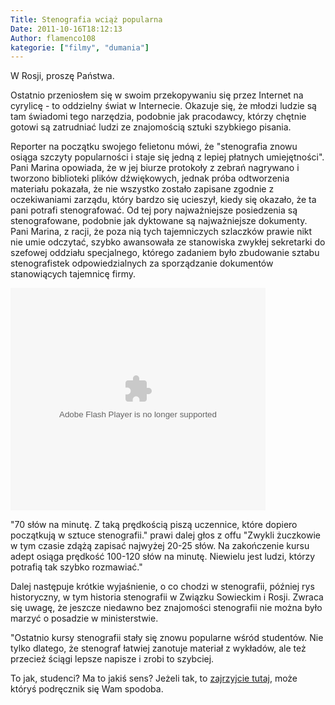 ```yaml
---
Title: Stenografia wciąż popularna
Date: 2011-10-16T18:12:13
Author: flamenco108
kategorie: ["filmy", "dumania"]
---
```


W Rosji, proszę Państwa.

Ostatnio przeniosłem się w swoim przekopywaniu się przez Internet na
cyrylicę - to oddzielny świat w Internecie. Okazuje się, że młodzi
ludzie są tam świadomi tego narzędzia, podobnie jak pracodawcy, którzy
chętnie gotowi są zatrudniać ludzi ze znajomością sztuki szybkiego
pisania.

Reporter na początku swojego felietonu mówi, że "stenografia znowu
osiąga szczyty popularności i staje się jedną z lepiej płatnych
umiejętności". Pani Marina opowiada, że w jej biurze protokoły z zebrań
nagrywano i tworzono biblioteki plików dźwiękowych, jednak próba
odtworzenia materiału pokazała, że nie wszystko zostało zapisane zgodnie
z oczekiwaniami zarządu, który bardzo się ucieszył, kiedy się okazało,
że ta pani potrafi stenografować. Od tej pory najważniejsze posiedzenia
są stenografowane, podobnie jak dyktowane są najważniejsze dokumenty.
Pani Marina, z racji, że poza nią tych tajemniczych szlaczków prawie
nikt nie umie odczytać, szybko awansowała ze stanowiska zwykłej
sekretarki do szefowej oddziału specjalnego, którego zadaniem było
zbudowanie sztabu stenografistek odpowiedzialnych za sporządzanie
dokumentów stanowiących tajemnicę firmy.

<object align="middle" classid="clsid:d27cdb6e-ae6d-11cf-96b8-444553540000" codebase="http://download.macromedia.com/pub/shockwave/cabs/flash/swflash.cab#version=9,0,29,0" height="356" width="408"><param name="allowScriptAccess" value="always"></param><param name="allowFullScreen" value="true"></param><param name="movie" value="http://www.vesti.ru/i/flvplayer_videoHost.swf?vid=220272&amp;fbv=true&amp;isHome=false"></param><param name="quality" value="high"></param><param name="wmode" value="transparent"></param><param name="devicefont" value="true"></param><param name="bgcolor" value="#000000"></param><param name="vid" value="220272"></param><embed src="http://www.vesti.ru/i/flvplayer_videoHost.swf?vid=220272&amp;fbv=true&amp;isHome=false" quality="high" devicefont="true" bgcolor="#000000" width="408" height="356" name="flvplayer" align="middle" allowscriptaccess="always" allowfullscreen="true" type="application/x-shockwave-flash" pluginspage="http://www.macromedia.com/go/getflashplayer"></embed></object>

"70 słów na minutę. Z taką prędkością piszą uczennice, które dopiero
początkują w sztuce stenografii." prawi dalej głos z offu "Zwykli
żuczkowie w tym czasie zdążą zapisać najwyżej 20-25 słów. Na zakończenie
kursu adept osiąga prędkość 100-120 słów na minutę. Niewielu jest ludzi,
którzy potrafią tak szybko rozmawiać."

Dalej następuje krótkie wyjaśnienie, o co chodzi w stenografii, później
rys historyczny, w tym historia stenografii w Związku Sowieckim i Rosji.
Zwraca się uwagę, że jeszcze niedawno bez znajomości stenografii nie
można było marzyć o posadzie w ministerstwie.

"Ostatnio kursy stenografii stały się znowu popularne wśród studentów.
Nie tylko dlatego, że stenograf łatwiej zanotuje materiał z wykładów,
ale też przecież ściągi lepsze napisze i zrobi to szybciej.

To jak, studenci? Ma to jakiś sens? Jeżeli tak, to [zajrzyjcie
tutaj](https://www.archive.org/search.php?query=stenografia), może któryś
podręcznik się Wam spodoba.

